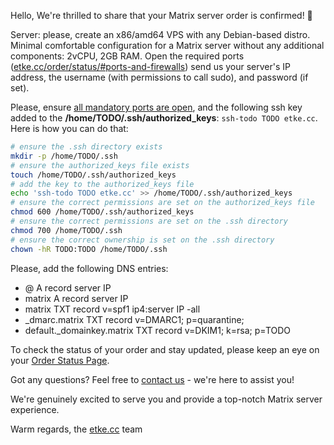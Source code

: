 Hello,
We're thrilled to share that your Matrix server order is confirmed! 🎉

Server: please, create an x86/amd64 VPS with any Debian-based distro. Minimal comfortable configuration for a Matrix server without any additional components: 2vCPU, 2GB RAM.
Open the required ports ([etke.cc/order/status/#ports-and-firewalls](https://etke.cc/order/status/#ports-and-firewalls)) send us your server's IP address, the username (with permissions to call sudo), and password (if set).

Please, ensure [all mandatory ports are open](https://etke.cc/order/status/#ports-and-firewalls), and the following ssh key added to the **/home/TODO/.ssh/authorized_keys**: `ssh-todo TODO etke.cc`. Here is how you can do that:

```bash
# ensure the .ssh directory exists
mkdir -p /home/TODO/.ssh
# ensure the authorized_keys file exists
touch /home/TODO/.ssh/authorized_keys
# add the key to the authorized_keys file
echo 'ssh-todo TODO etke.cc' >> /home/TODO/.ssh/authorized_keys
# ensure the correct permissions are set on the authorized_keys file
chmod 600 /home/TODO/.ssh/authorized_keys
# ensure the correct permissions are set on the .ssh directory
chmod 700 /home/TODO/.ssh
# ensure the correct ownership is set on the .ssh directory
chown -hR TODO:TODO /home/TODO/.ssh
```

Please, add the following DNS entries:

* @    A record    server IP
* matrix    A record    server IP
* matrix    TXT record    v=spf1 ip4:server IP -all
* _dmarc.matrix    TXT record    v=DMARC1; p=quarantine;
* default._domainkey.matrix    TXT record    v=DKIM1; k=rsa; p=TODO

To check the status of your order and stay updated, please keep an eye on your [Order Status Page](https://etke.cc/order/status/#a379a6f6eeafb9a55e378c118034e2751e682fab9f2d30ab13d2125586ce1947).

Got any questions? Feel free to [contact us](https://etke.cc/contacts/) - we're here to assist you!

We're genuinely excited to serve you and provide a top-notch Matrix server experience.

Warm regards,
the [etke.cc](https://etke.cc) team